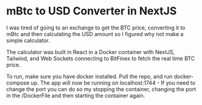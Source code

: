 
# mBtc to USD Converter in NextJS

I was tired of going to an exchange to get the BTC price, converting it to mBtc and then calculating the USD amount so I figured why not make a simple calculator.

The calculator was built in React in a Docker container with NextJS, Tailwind, and Web Sockets connecting to BitFinex to fetch the real time BTC price.

To run, make sure you have docker installed. Pull the repo, and run docker-compose up. The app will now be running on localhost:1744 - If you need to change the port you can do so my stopping the container, changing the port in the /DockerFile and then starting the container again. 
